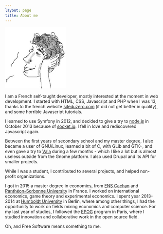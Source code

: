 ```yaml
---
layout: page
title: About me
---
```


![Profile picture](/images/profile.jpg)

I am a French self-taught developer, mostly interested at the moment in web development. I started with HTML, CSS, Javascript and PHP when I was 13, thanks to the french website [siteduzero.com] (it did not get better in quality), and some horrible Javascript tutorials.

I learned to use Symfony in 2012, and decided to give a try to [node.js] in October 2013 because of [socket.io]. I fell in love and rediscovered Javascript again.

Between the first years of secondary school and my master degree, I also became a user of GNU/Linux, learned a bit of C, with GLib and GTK+, and even gave a try to [Vala] during a few months - which I like a lot but is almost useless outside from the Gnome platform. I also used Drupal and its API for smaller projects.

While I was a student, I contributed to several projects, and helped non-profit organizations.

I got in 2015 a master degree in economics, from [ENS Cachan] and [Panthéon-Sorbonne University] in France. I worked on international economics, game theory and experimental economics. I spent year 2013-2014 at [Humboldt University] in Berlin, where among other things, I had the opportunity to work on fields mixing economics and computer science. For my last year of studies, I followed the [EPOG] program in Paris, where I studied innovation and collaborative work in the open source field.

Oh, and Free Software means something to me.

[siteduzero.com]: http://siteduzero.com
[node.js]: http://nodejs.org/
[socket.io]: http://socket.io/
[ReactPHP]: http://reactphp.org/
[Vala]: https://live.gnome.org/Vala
[ENS Cachan]: http://www.ens-cachan.fr/
[Panthéon-Sorbonne University]: http://www.univ-paris1.fr/
[Humboldt University]: http://www.wiwi.hu-berlin.de/
[EPOG]: http://www.cepn-paris13.fr/epog/

